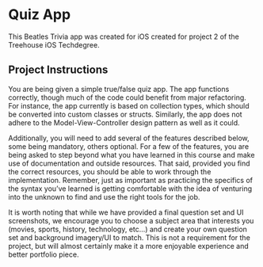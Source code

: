 # Quiz App

This Beatles Trivia app was created for iOS created for project 2 of the Treehouse iOS Techdegree. 


## Project Instructions
You are being given a simple true/false quiz app. The app functions correctly, though much of the code could benefit from major refactoring. For instance, the app currently is based on collection types, which should be converted into custom classes or structs. Similarly, the app does not adhere to the Model-View-Controller design pattern as well as it could.

Additionally, you will need to add several of the features described below, some being mandatory, others optional. For a few of the features, you are being asked to step beyond what you have learned in this course and make use of documentation and outside resources. That said, provided you find the correct resources, you should be able to work through the implementation. Remember, just as important as practicing the specifics of the syntax you’ve learned is getting comfortable with the idea of venturing into the unknown to find and use the right tools for the job.

It is worth noting that while we have provided a final question set and UI screenshots, we encourage you to choose a subject area that interests you (movies, sports, history, technology, etc…) and create your own question set and background imagery/UI to match. This is not a requirement for the project, but will almost certainly make it a more enjoyable experience and better portfolio piece.
